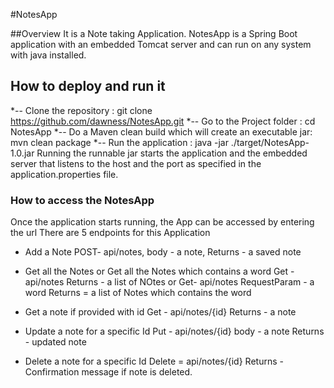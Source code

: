 #NotesApp

##Overview
It is a Note taking Application.
NotesApp is a Spring Boot application with an embedded Tomcat server and can run on any system with java installed.

## How to deploy and run it

 *-- Clone the repository : git clone https://github.com/dawness/NotesApp.git
 *-- Go to the Project folder : cd NotesApp
 *-- Do a Maven clean build which will create an executable jar: mvn clean package
 *-- Run the application  : java -jar ./target/NotesApp-1.0.jar
  Running the runnable jar starts the application and the embedded server that listens to the
  host and the port as specified in the application.properties file.

### How to access the NotesApp
 Once the application starts running, the App can be accessed by entering the url
  There are 5 endpoints for this Application
  * Add a Note
     POST- api/notes,
     body - a note,
     Returns - a saved note

  * Get all the Notes or Get all the Notes which contains a word
     Get - api/notes
     Returns - a list of NOtes
     or
     Get- api/notes
     RequestParam - a word
     Returns = a list of Notes which contains the word

  * Get a note if provided with id
      Get - api/notes/{id}
      Returns - a note

  * Update a note for a specific Id
      Put - api/notes/{id}
      body - a note
      Returns - updated note

  * Delete a note for a specific Id
      Delete = api/notes/{id}
      Returns - Confirmation message if note is deleted.
